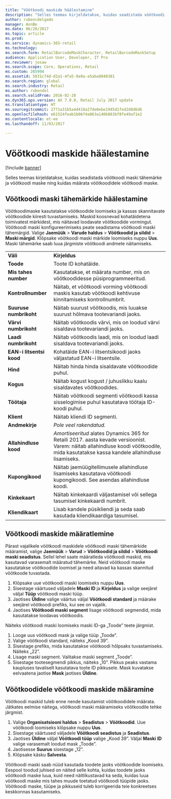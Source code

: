 ```yaml
---
title: "Vöötkoodi maskide häälestamine"
description: "Selles teemas kirjeldatakse, kuidas seadistada vöötkoodi maski tähemärke ja vöötkoodi maske ning kuidas määrata vöötkoodidele vöötkoodi maske."
author: rubencdelgado
manager: AnnBe
ms.date: 06/20/2017
ms.topic: article
ms.prod: 
ms.service: dynamics-365-retail
ms.technology: 
ms.search.form: RetailBarcodeMaskCharacter, RetailBarcodeMaskSetup
audience: Application User, Developer, IT Pro
ms.reviewer: josaw
ms.search.scope: Core, Operations, Retail
ms.custom: 265994
ms.assetid: 5831c74d-d2a1-4fa5-9a9a-a5aba8848381
ms.search.region: global
ms.search.industry: Retail
ms.author: rubendel
ms.search.validFrom: 2016-02-28
ms.dyn365.ops.version: AX 7.0.0, Retail July 2017 update
ms.translationtype: HT
ms.sourcegitcommit: 2771a31b5a4d418a27de0ebe1945d1fed2d8d6d6
ms.openlocfilehash: e61524feab1b06f4a863a140b883bf8fe49af1e2
ms.contentlocale: et-ee
ms.lasthandoff: 11/03/2017

---
```


# <a name="set-up-bar-code-masks"></a>Vöötkoodi maskide häälestamine

[!include [banner](includes/banner.md)]

Selles teemas kirjeldatakse, kuidas seadistada vöötkoodi maski tähemärke ja vöötkoodi maske ning kuidas määrata vöötkoodidele vöötkoodi maske.

<a name="set-up-bar-code-mask-characters"></a>Vöötkoodi maski tähemärkide häälestamine
-------------------------------

Vöötkoodimaske kasutatakse vöötkoodide loomiseks ja kassas skannitavate vöötkoodide kiiresti tuvastamiseks. Maskid koosnevad kohatäidetena toimivatest märkidest, mis näitavad loodavate vöötkoodide vormingut. Vöötkoodi maski konfigureerimiseks peate seadistama vöötkoodi maski tähemärgid. Valige **Jaemüük** &gt; **Varude haldus** &gt; **Vöötkoodid ja sildid** &gt; **Maski märgid**. Klõpsake vöötkoodi maski märkide loomiseks nuppu **Uus**. Maski tähemärke saab luua järgmiste vöötkoodi andmete näitamiseks.

|                      |                                                                                                                 |
|----------------------|-----------------------------------------------------------------------------------------------------------------|
| **Väli**            | **Kirjeldus**                                                                                                 |
| **Toode**          | Toote ID kohatäide.                                                                                     |
| **Mis tahes number**       | Kasutatakse, et määrata number, mis on vöötkoodidesse püsiprogrammeeritud.                                                  |
| **Kontrollnumber**      | Näitab, et vöötkoodi vorming vöötkoodi maskis kasutab vöötkoodi kehtivuse kinnitamiseks kontrollnumbrit. |
| **Suuruse numbrikoht**       | Näitab suurust vöötkoodis, mis luuakse suurust hõlmava tootevariandi jaoks.                                 |
| **Värvi numbrikoht**      | Näitab vöötkoodis värvi, mis on loodud värvi sisaldava tootevariandi jaoks.                               |
| **Laadi numbrikoht**      | Näitab vöötkoodis laadi, mis on loodud laadi sisaldava tootevariandi jaoks.                             |
| **EAN-i litsentsi kood** | Kohatäide EAN-i litsentsikoodi jaoks väljastatud EAN-i litsentsile.                                                       |
| **Hind**            | Näitab hinda hinda sisaldavate vöötkoodide puhul.                                                                   |
| **Kogus**         | Näitab kogust kogust / juhuslikku kaalu sisaldavates vöötkoodides.                                                |
| **Töötaja**         | Näitab vöötkoodi segmenti vöötkoodi kassa sisselogimise puhul kasutatava töötaja ID-koodi puhul.                                  |
| **Klient**         | Näitab kliendi ID segmenti.                                                                                  |
| **Andmekirje**       | *Pole veel rakendatud.*                                                                                          |
| **Allahindluse kood**    | *Amortiseeritud* alates Dynamics 365 for Retaili 2017. aasta kevade versioonist. Varem: näitab allahindluse koodi vöötkoodile, mida kasutatakse kassa kandele allahindluse lisamiseks.                                                                   |
| **Kupongikood**      | Näitab jaemüügitellimusele allahindluse lisamiseks kasutatava vöötkoodi kupongikoodi. See asendas allahindluse koodi.     |
| **Kinkekaart**        | Näitab kinkekaardi väljastamisel või sellega tasumisel kinkekaardi numbrit.                                               |
| **Kliendikaart**     | Lisab kandele püsikliendi ja seda saab kasutada kliendikaardiga tasumisel.                             |

## <a name="define-bar-code-masks"></a>Vöötkoodi maskide määratlemine
Pärast vajalikele vöötkoodi maskidele vöötkoodi maski tähemärkide määramist, valige **Jaemüük** &gt; **Varud** &gt; **Vöötkoodid ja sildid** &gt; **Vöötkoodi maski seadistus**. Sellel lehel saate määratleda vöötkoodi maskid, mis kasutavad varasemalt määratud tähemärke. Neid vöötkoodi maske kasutatakse vöötkoodide loomisel ja need aitavad ka kassas skannitud vöötkoode tuvastada.

1.  Klõpsake uue vöötkoodi maski loomiseks nuppu **Uus**.
2.  Sisestage väärtused väljadele **Maski ID** ja **Kirjeldus** ja valige seejärel väljal **Tüüp** vöötkoodi maski tüüp.
3.  Jaotises **Üldine** valige väärtus väljal **Vöötkoodi standard** ja määrake seejärel vöötkoodi prefiks, kui see on vajalik.
4.  Jaotises **Vöötkoodi maski segment** lisage vöötkoodi segmendid, mida kasutatakse loodavas vöötkoodis.

Näiteks vöötkoodi maski loomiseks maski ID-ga „Toode” teete järgmist.

1.  Looge uus vöötkoodi mask ja valige tüüp „Toode”.
2.  Valige vöötkoodi standard, näiteks „Kood 39”.
3.  Sisestage prefiks, mida kasutatakse vöötkoodi hõlpsaks tuvastamiseks. Näiteks „22”.
4.  Lisage maski segment. Valitakse maski segment „Toode”.
5.  Sisestage tootesegmendi pikkus, näiteks „10”. Pikkus peaks vastama kaupluses tavaliselt kasutatava toote ID pikkusele. Mask kuvatakse eelvaatena jaotise **Mask** jaotises **Üldine**.

## <a name="assign-bar-code-masks-to-bar-codes"></a>Vöötkoodidele vöötkoodi maskide määramine
Vöötkoodi maskid tuleb enne nende kasutamist vöötkoodidele määrata. Jätkates eelmise näitega, vöötkoodi maski määramiseks vöötkoodile tehke järgmist.

1.  Valige **Organisatsiooni haldus** &gt; **Seadistus** &gt; **Vöötkoodid**. Uue vöötkoodi loomiseks klõpsake nuppu **Uus**.
2.  Sisestage väärtused väljadele **Vöötkoodi** **seadistus** ja **Seadistus**.
3.  Jaotises **Üldine** väljal **Vöötkoodi tüüp** valige „Kood 39”. Väljal **Maski** **ID** valige varasemalt loodud mask „Toode”.
4.  Jaotisesse **Suurus** sisestage „12”.
5.  Klõpsake käsku **Salvesta**.

Vöötkoodi maski saab nüüd kasutada toodete jaoks vöötkoodide loomiseks. Eespool toodud juhised on näited selle kohta, kuidas toodete jaoks vöötkoodi maske luua, kuid need näitlikustavad ka seda, kuidas luua vöötkoodi maske mis tahes muude toetatud vöötkoodi tüüpide jaoks. Vöötkoodi maske, tüüpe ja pikkuseid tuleb korrigeerida teie konkreetses keskkonnas kasutamiseks.




